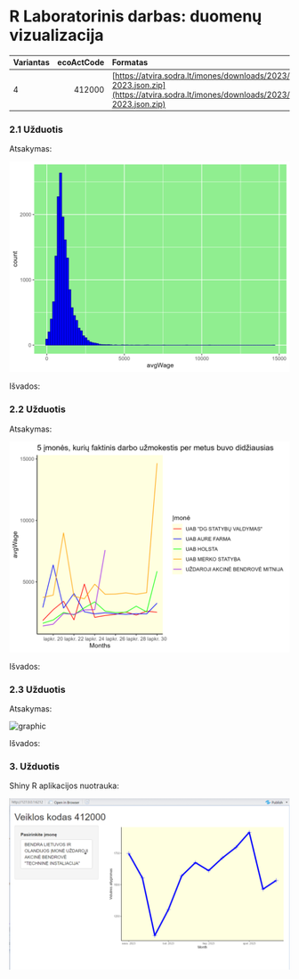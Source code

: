 # R Laboratorinis darbas: duomenų vizualizacija

|Variantas | ecoActCode|Formatas          |
|:---------|----------:|:-----------------|
|4         |     412000|[https://atvira.sodra.lt/imones/downloads/2023/monthly-2023.json.zip](https://atvira.sodra.lt/imones/downloads/2023/monthly-2023.json.zip)|


### 2.1 Užduotis

Atsakymas:

![histogram](img/2.1_uzduotis.png)

Išvados:

### 2.2 Užduotis

Atsakymas:

![graph](img/2.2_uzduotis.png)

Išvados:


### 2.3 Užduotis

Atsakymas:

![graphic](2.3_uzduotis.png)

Išvados:


### 3. Užduotis

Shiny R aplikacijos nuotrauka:

![shiny app](img/shinyR.png)

